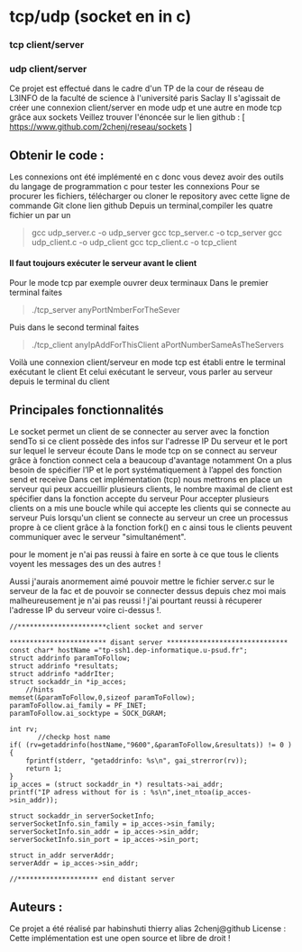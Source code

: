 				

# tcp/udp (socket en in c)

### tcp client/server
### udp client/server

Ce projet est effectué dans le cadre d'un TP de la cour de réseau de L3INFO de la faculté de science à l'université paris Saclay
Il s'agissait de créer une connexion client/server en mode udp et une autre en mode tcp grâce aux sockets
 Veillez trouver l'énoncée sur le lien github : [ https://www.github.com/2chenj/reseau/sockets ]

## Obtenir le code : 
Les connexions ont été implémenté en c donc vous devez avoir des outils du langage de programmation c pour tester les connexions 
Pour se procurer les fichiers, télécharger ou cloner le repository avec cette ligne de commande Git clone lien github
Depuis un terminal,compiler les quatre fichier un par un

> gcc udp_server.c -o udp_server
> gcc tcp_server.c -o tcp_server
> gcc udp_client.c -o udp_client
> gcc tcp_client.c -o tcp_client

#### Il faut toujours exécuter le serveur avant le client 
Pour le mode tcp par exemple ouvrer deux terminaux
Dans le premier terminal faites
> ./tcp_server anyPortNmberForTheSever

Puis dans le second terminal faites
> ./tcp_client anyIpAddForThisClient aPortNumberSameAsTheServers

Voilà une connexion client/serveur en mode tcp est établi entre le terminal exécutant le client
Et celui exécutant le serveur, vous parler au serveur depuis le terminal du client

## Principales fonctionnalités 
Le socket permet un client de se connecter au server avec la fonction sendTo si ce client possède des infos sur l'adresse IP
Du serveur et le port sur lequel le serveur écoute 
Dans le mode tcp on se connect au serveur grâce à fonction connect cela a beaucoup d'avantage notamment
On a plus besoin de spécifier l’IP et le port systématiquement à l’appel des fonction send et receive
Dans cet implémentation (tcp) nous mettrons en place un serveur qui peux accueillir plusieurs clients, le nombre maximal de client est spécifier dans la fonction accepte du serveur
Pour accepter plusieurs clients on a mis une boucle while qui accepte les clients qui se connecte au serveur
Puis lorsqu'un client se connecte au serveur un cree un processus propre à ce client grâce à la fonction fork() en c ainsi tous le clients peuvent  communiquer avec le serveur "simultanément". 

pour le moment je n'ai pas reussi à faire en sorte à ce que tous le clients voyent les messages des un des autres !

Aussi j'aurais anormement aimé pouvoir mettre le fichier server.c sur le serveur de la fac et de pouvoir se connecter dessus depuis
chez moi mais malheureusement je n'ai pas reussi ! j'ai pourtant reussi à récuperer l'adresse IP du serveur voire ci-dessus !.

    //**********************client socket and server
    
    ************************ disant server ****************************** 
    const char* hostName ="tp-ssh1.dep-informatique.u-psud.fr"; 
    struct addrinfo paramToFollow;
    struct addrinfo *resultats;
    struct addrinfo *addrIter;
    struct sockaddr_in *ip_acces;
        //hints
    memset(&paramToFollow,0,sizeof paramToFollow);
    paramToFollow.ai_family = PF_INET;
    paramToFollow.ai_socktype = SOCK_DGRAM;
    
    int rv;
           //checkp host name
    if( (rv=getaddrinfo(hostName,"9600",&paramToFollow,&resultats)) != 0 ){
	    fprintf(stderr, "getaddrinfo: %s\n", gai_strerror(rv));
	    return 1;
    }
    ip_acces = (struct sockaddr_in *) resultats->ai_addr;
    printf("IP adress without for is : %s\n",inet_ntoa(ip_acces->sin_addr));

    struct sockaddr_in serverSocketInfo;
    serverSocketInfo.sin_family = ip_acces->sin_family;
    serverSocketInfo.sin_addr = ip_acces->sin_addr;
    serverSocketInfo.sin_port = ip_acces->sin_port;

    struct in_addr serverAddr;
    serverAddr = ip_acces->sin_addr;

    //******************** end distant server

## Auteurs :
Ce projet a été réalisé par habinshuti thierry alias 2chenj@github
License : 
Cette implémentation est une open source et libre de droit !
